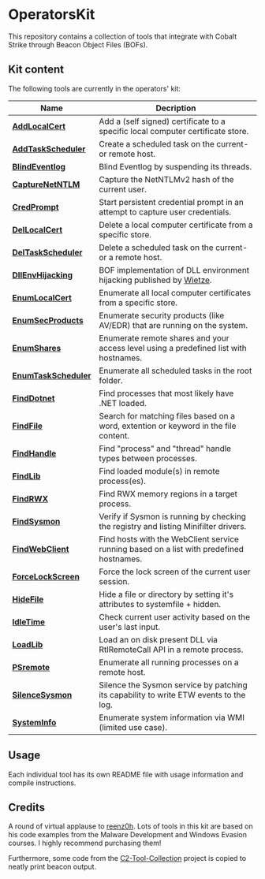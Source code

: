 # OperatorsKit
This repository contains a collection of tools that integrate with Cobalt Strike through Beacon Object Files (BOFs).  

## Kit content
The following tools are currently in the operators' kit: 

|Name|Decription|
|----|----------|
|**[AddLocalCert](KIT/AddLocalCert)**|Add a (self signed) certificate to a specific local computer certificate store.|
|**[AddTaskScheduler](KIT/AddTaskScheduler)**|Create a scheduled task on the current- or remote host.|
|**[BlindEventlog](KIT/BlindEventlog)**|Blind Eventlog by suspending its threads.|
|**[CaptureNetNTLM](KIT/CaptureNetNTLM)**|Capture the NetNTLMv2 hash of the current user.|
|**[CredPrompt](KIT/CredPrompt)**|Start persistent credential prompt in an attempt to capture user credentials.|
|**[DelLocalCert](KIT/DelLocalCert)**|Delete a local computer certificate from a specific store.|
|**[DelTaskScheduler](KIT/DelTaskScheduler)**|Delete a scheduled task on the current- or a remote host.|
|**[DllEnvHijacking](KIT/DllEnvHijacking)**|BOF implementation of DLL environment hijacking published by [Wietze](https://www.wietzebeukema.nl/blog/save-the-environment-variables).|
|**[EnumLocalCert](KIT/EnumLocalCert)**|Enumerate all local computer certificates from a specific store.|
|**[EnumSecProducts](KIT/EnumSecProducts)**|Enumerate security products (like AV/EDR) that are running on the system.|
|**[EnumShares](KIT/EnumShares)**|Enumerate remote shares and your access level using a predefined list with hostnames.|
|**[EnumTaskScheduler](KIT/EnumTaskScheduler)**|Enumerate all scheduled tasks in the root folder.|
|**[FindDotnet](KIT/FindDotnet)**|Find processes that most likely have .NET loaded.|
|**[FindFile](KIT/FindFile)**|Search for matching files based on a word, extention or keyword in the file content.|
|**[FindHandle](KIT/FindHandle)**|Find "process" and "thread" handle types between processes.|
|**[FindLib](KIT/FindLib)**|Find loaded module(s) in remote process(es).|
|**[FindRWX](KIT/FindRWX)**|Find RWX memory regions in a target process.|
|**[FindSysmon](KIT/FindSysmon)**|Verify if Sysmon is running by checking the registry and listing Minifilter drivers.|
|**[FindWebClient](KIT/FindWebClient)**|Find hosts with the WebClient service running based on a list with predefined hostnames.|
|**[ForceLockScreen](KIT/ForceLockScreen)**|Force the lock screen of the current user session.|
|**[HideFile](KIT/HideFile)**|Hide a file or directory by setting it's attributes to systemfile + hidden.|
|**[IdleTime](KIT/IdleTime)**|Check current user activity based on the user's last input.|
|**[LoadLib](KIT/LoadLib)**|Load an on disk present DLL via RtlRemoteCall API in a remote process.|
|**[PSremote](KIT/PSremote)**|Enumerate all running processes on a remote host.|
|**[SilenceSysmon](KIT/SilenceSysmon)**|Silence the Sysmon service by patching its capability to write ETW events to the log.|
|**[SystemInfo](KIT/SystemInfo)**|Enumerate system information via WMI (limited use case).|

## Usage
Each individual tool has its own README file with usage information and compile instructions. 

## Credits
A round of virtual applause to [reenz0h](https://twitter.com/SEKTOR7net). Lots of tools in this kit are based on his code examples from the Malware Development and Windows Evasion courses. I highly recommend purchasing them!

Furthermore, some code from the [C2-Tool-Collection](https://github.com/outflanknl/C2-Tool-Collection) project is copied to neatly print beacon output. 
